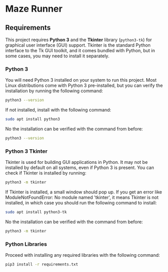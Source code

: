 # Maze Runner

## Requirements

This project requires **Python 3** and the **Tkinter** library (`python3-tk`) for graphical user interface (GUI) support. Tkinter is the standard Python interface to the Tk GUI toolkit, and it comes bundled with Python, but in some cases, you may need to install it separately.

### Python 3

You will need Python 3 installed on your system to run this project. Most Linux distributions come with Python 3 pre-installed, but you can verify the installation by running the following command:

```bash
python3 --version
```

If not installed, install with the following command:
```bash
sudo apt install python3
```

No the installation can be verified with the command from before:

```bash
python3 --version
```

### Python 3 Tkinter

Tkinter is used for building GUI applications in Python. It may not be installed by default on all systems, even if Python 3 is present. You can check if Tkinter is installed by running:

```bash
python3 -m tkinter
```

If Tkinter is installed, a small window should pop up. If you get an error like ModuleNotFoundError: No module named 'tkinter', it means Tkinter is not installed, in which case you should run the following command to install:

```bash
sudo apt install python3-tk
```

No the installation can be verified with the command from before:

```bash
python3 -m tkinter
```

### Python Libraries

Proceed with installing any required libraries with the following command:

```bash
pip3 install -r requirements.txt
```